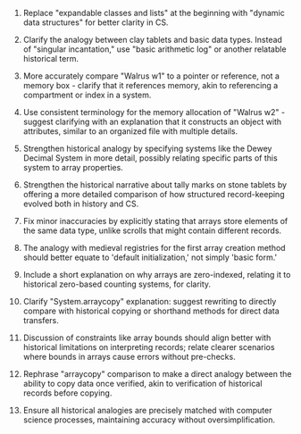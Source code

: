 1. Replace "expandable classes and lists" at the beginning with "dynamic data structures" for better clarity in CS.
   
2. Clarify the analogy between clay tablets and basic data types. Instead of "singular incantation," use "basic arithmetic log" or another relatable historical term.

3. More accurately compare "Walrus w1" to a pointer or reference, not a memory box - clarify that it references memory, akin to referencing a compartment or index in a system.

4. Use consistent terminology for the memory allocation of "Walrus w2" - suggest clarifying with an explanation that it constructs an object with attributes, similar to an organized file with multiple details.

5. Strengthen historical analogy by specifying systems like the Dewey Decimal System in more detail, possibly relating specific parts of this system to array properties.

6. Strengthen the historical narrative about tally marks on stone tablets by offering a more detailed comparison of how structured record-keeping evolved both in history and CS.

7. Fix minor inaccuracies by explicitly stating that arrays store elements of the same data type, unlike scrolls that might contain different records.

8. The analogy with medieval registries for the first array creation method should better equate to 'default initialization,' not simply 'basic form.'

9. Include a short explanation on why arrays are zero-indexed, relating it to historical zero-based counting systems, for clarity.

10. Clarify "System.arraycopy" explanation: suggest rewriting to directly compare with historical copying or shorthand methods for direct data transfers.

11. Discussion of constraints like array bounds should align better with historical limitations on interpreting records; relate clearer scenarios where bounds in arrays cause errors without pre-checks.

12. Rephrase "arraycopy" comparison to make a direct analogy between the ability to copy data once verified, akin to verification of historical records before copying.

13. Ensure all historical analogies are precisely matched with computer science processes, maintaining accuracy without oversimplification.
